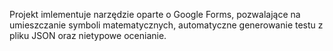 Projekt imlementuje narzędzie oparte o Google Forms, pozwalające na umieszczanie symboli matematycznych, automatyczne generowanie testu z pliku JSON oraz nietypowe ocenianie.
